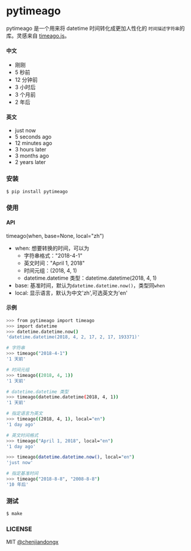 # pytimeago

pytimeago 是一个用来将 datetime 时间转化成更加人性化的 `时间描述字符串`的库。灵感来自 [timeago.js](https://github.com/hustcc/timeago.js)。

#### 中文
* 刚刚
* 5 秒前
* 12 分钟前
* 3 小时后
* 3 个月前
* 2 年后

#### 英文
* just now
* 5 seconds ago
* 12 minutes ago
* 3 hours later
* 3 months ago
* 2 years later


### 安装
``` bash
$ pip install pytimeago
```


### 使用

#### API
timeago(when, base=None, local="zh")
* when: 想要转换的时间，可以为
    * 字符串格式："2018-4-1"
    * 英文时间："April 1, 2018"
    * 时间元组：(2018, 4, 1)
    * datetime.datetime 类型：datetime.datetime(2018, 4, 1)
* base: 基准时间，默认为`datetime.datetime.now()`，类型同`when`
* local: 显示语言，默认为中文'zh',可选英文为'en'


#### 示例
``` bash
>>> from pytimeago import timeago
>>> import datetime
>>> datetime.datetime.now()
'datetime.datetime(2018, 4, 2, 17, 2, 17, 193371)'

# 字符串
>>> timeago("2018-4-1")
'1 天前'

# 时间元组
>>> timeago((2018, 4, 1))
'1 天前'

# datetime.datetime 类型
>>> timeago(datetime.datetime(2018, 4, 1))
'1 天前'

# 指定语言为英文
>>> timeago((2018, 4, 1), local="en")
'1 day ago'

# 英文时间格式
>>> timeago("April 1, 2018", local="en")
'1 day ago'

>>> timeago(datetime.datetime.now(), local="en")
'just now'

# 指定基准时间
>>> timeago("2018-8-8", "2008-8-8")
'10 年后'
```

### 测试
``` bash
$ make
```

### LICENSE
MIT [@chenjiandongx](https://github.com/chenjiandongx)
